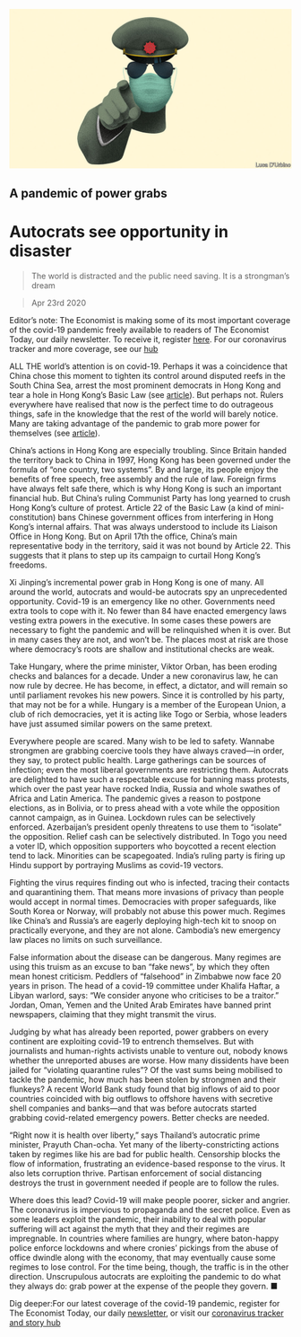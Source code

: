 ![](./images/20200425_LDD002_0.jpg)

## A pandemic of power grabs

# Autocrats see opportunity in disaster

> The world is distracted and the public need saving. It is a strongman’s dream

> Apr 23rd 2020

Editor’s note: The Economist is making some of its most important coverage of the covid-19 pandemic freely available to readers of The Economist Today, our daily newsletter. To receive it, register [here](https://www.economist.com//newslettersignup). For our coronavirus tracker and more coverage, see our [hub](https://www.economist.com//coronavirus)

ALL THE world’s attention is on covid-19. Perhaps it was a coincidence that China chose this moment to tighten its control around disputed reefs in the South China Sea, arrest the most prominent democrats in Hong Kong and tear a hole in Hong Kong’s Basic Law (see [article](https://www.economist.com//china/2020/04/23/china-moves-to-squeeze-hong-kongs-freedoms)). But perhaps not. Rulers everywhere have realised that now is the perfect time to do outrageous things, safe in the knowledge that the rest of the world will barely notice. Many are taking advantage of the pandemic to grab more power for themselves (see [article](https://www.economist.com//international/2020/04/23/would-be-autocrats-are-using-covid-19-as-an-excuse-to-grab-more-power)).

China’s actions in Hong Kong are especially troubling. Since Britain handed the territory back to China in 1997, Hong Kong has been governed under the formula of “one country, two systems”. By and large, its people enjoy the benefits of free speech, free assembly and the rule of law. Foreign firms have always felt safe there, which is why Hong Kong is such an important financial hub. But China’s ruling Communist Party has long yearned to crush Hong Kong’s culture of protest. Article 22 of the Basic Law (a kind of mini-constitution) bans Chinese government offices from interfering in Hong Kong’s internal affairs. That was always understood to include its Liaison Office in Hong Kong. But on April 17th the office, China’s main representative body in the territory, said it was not bound by Article 22. This suggests that it plans to step up its campaign to curtail Hong Kong’s freedoms.

Xi Jinping’s incremental power grab in Hong Kong is one of many. All around the world, autocrats and would-be autocrats spy an unprecedented opportunity. Covid-19 is an emergency like no other. Governments need extra tools to cope with it. No fewer than 84 have enacted emergency laws vesting extra powers in the executive. In some cases these powers are necessary to fight the pandemic and will be relinquished when it is over. But in many cases they are not, and won’t be. The places most at risk are those where democracy’s roots are shallow and institutional checks are weak.

Take Hungary, where the prime minister, Viktor Orban, has been eroding checks and balances for a decade. Under a new coronavirus law, he can now rule by decree. He has become, in effect, a dictator, and will remain so until parliament revokes his new powers. Since it is controlled by his party, that may not be for a while. Hungary is a member of the European Union, a club of rich democracies, yet it is acting like Togo or Serbia, whose leaders have just assumed similar powers on the same pretext.

Everywhere people are scared. Many wish to be led to safety. Wannabe strongmen are grabbing coercive tools they have always craved—in order, they say, to protect public health. Large gatherings can be sources of infection; even the most liberal governments are restricting them. Autocrats are delighted to have such a respectable excuse for banning mass protests, which over the past year have rocked India, Russia and whole swathes of Africa and Latin America. The pandemic gives a reason to postpone elections, as in Bolivia, or to press ahead with a vote while the opposition cannot campaign, as in Guinea. Lockdown rules can be selectively enforced. Azerbaijan’s president openly threatens to use them to “isolate” the opposition. Relief cash can be selectively distributed. In Togo you need a voter ID, which opposition supporters who boycotted a recent election tend to lack. Minorities can be scapegoated. India’s ruling party is firing up Hindu support by portraying Muslims as covid-19 vectors.

Fighting the virus requires finding out who is infected, tracing their contacts and quarantining them. That means more invasions of privacy than people would accept in normal times. Democracies with proper safeguards, like South Korea or Norway, will probably not abuse this power much. Regimes like China’s and Russia’s are eagerly deploying high-tech kit to snoop on practically everyone, and they are not alone. Cambodia’s new emergency law places no limits on such surveillance.

False information about the disease can be dangerous. Many regimes are using this truism as an excuse to ban “fake news”, by which they often mean honest criticism. Peddlers of “falsehood” in Zimbabwe now face 20 years in prison. The head of a covid-19 committee under Khalifa Haftar, a Libyan warlord, says: “We consider anyone who criticises to be a traitor.” Jordan, Oman, Yemen and the United Arab Emirates have banned print newspapers, claiming that they might transmit the virus.

Judging by what has already been reported, power grabbers on every continent are exploiting covid-19 to entrench themselves. But with journalists and human-rights activists unable to venture out, nobody knows whether the unreported abuses are worse. How many dissidents have been jailed for “violating quarantine rules”? Of the vast sums being mobilised to tackle the pandemic, how much has been stolen by strongmen and their flunkeys? A recent World Bank study found that big inflows of aid to poor countries coincided with big outflows to offshore havens with secretive shell companies and banks—and that was before autocrats started grabbing covid-related emergency powers. Better checks are needed.

“Right now it is health over liberty,” says Thailand’s autocratic prime minister, Prayuth Chan-ocha. Yet many of the liberty-constricting actions taken by regimes like his are bad for public health. Censorship blocks the flow of information, frustrating an evidence-based response to the virus. It also lets corruption thrive. Partisan enforcement of social distancing destroys the trust in government needed if people are to follow the rules.

Where does this lead? Covid-19 will make people poorer, sicker and angrier. The coronavirus is impervious to propaganda and the secret police. Even as some leaders exploit the pandemic, their inability to deal with popular suffering will act against the myth that they and their regimes are impregnable. In countries where families are hungry, where baton-happy police enforce lockdowns and where cronies’ pickings from the abuse of office dwindle along with the economy, that may eventually cause some regimes to lose control. For the time being, though, the traffic is in the other direction. Unscrupulous autocrats are exploiting the pandemic to do what they always do: grab power at the expense of the people they govern. ■

Dig deeper:For our latest coverage of the covid-19 pandemic, register for The Economist Today, our daily [newsletter](https://www.economist.com//newslettersignup), or visit our [coronavirus tracker and story hub](https://www.economist.com//coronavirus)